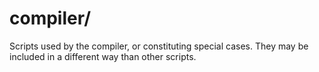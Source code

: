 # compiler/

Scripts used by the compiler, or constituting special cases.
They may be included in a different way than other scripts.

